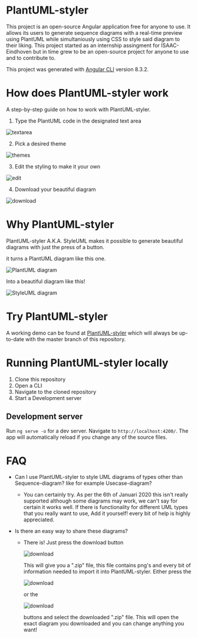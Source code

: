 # PlantUML-styler
This project is an open-source Angular application free for anyone to use. It allows its users to generate sequence diagrams with a real-time preview using PlantUML while simultaniously using CSS to style said diagram to their liking. This project started as an internship assingment for ISAAC-Eindhoven but in time grew to be an open-source project for anyone to use and to contribute to.

This project was generated with [Angular CLI](https://github.com/angular/angular-cli) version 8.3.2.

# How does PlantUML-styler work
A step-by-step guide on how to work with PlantUML-styler.
1. Type the PlantUML code in the designated text area 

![textarea](https://github.com/isaaceindhoven/plantuml-styler/blob/master/Readme_Assets/textarea.png)

2. Pick a desired theme 

![themes](https://github.com/isaaceindhoven/plantuml-styler/blob/master/Readme_Assets/themes.png)

3. Edit the styling to make it your own 

![edit](https://github.com/isaaceindhoven/plantuml-styler/blob/master/Readme_Assets/edit.png)

4. Download your beautiful diagram 

![download](https://github.com/isaaceindhoven/plantuml-styler/blob/master/Readme_Assets/download.png)

# Why PlantUML-styler
PlantUML-styler A.K.A. StyleUML makes it possible to generate beautiful diagrams with just the press of a button.

it turns a PlantUML diagram like this one.

![PlantUML diagram](https://github.com/isaaceindhoven/plantuml-styler/blob/master/Readme_Assets/plantuml.png)

Into a beautiful diagram like this! 

![StyleUML diagram](https://github.com/isaaceindhoven/plantuml-styler/blob/master/Readme_Assets/styleuml.png)

# Try PlantUML-styler
A working demo can be found at [PlantUML-styler](https://plantumlstyler.netlify.com/) which will always be up-to-date with the master branch of this repository.

# Running PlantUML-styler locally
1. Clone this repository
2. Open a CLI
3. Navigate to the cloned repository
4. Start a Development server
## Development server
Run `ng serve -o` for a dev server. Navigate to `http://localhost:4200/`. The app will automatically reload if you change any of the source files.

# FAQ
- Can I use PlantUML-styler to style UML diagrams of types other than Sequence-diagram? like for example Usecase-diagram?
  - You can certainly try. As per the 6th of Januari 2020 this isn't really supported although some diagrams may work, we can't say for   certain it works well. If there is functionality for different UML types that you really want to use, Add it yourself! every bit of     help is highly appreciated.

- Is there an easy way to share these diagrams?
  - There is! Just press the download button 
  
    ![download](https://github.com/isaaceindhoven/plantuml-styler/blob/master/Readme_Assets/download.png)
    
    This will give you a ".zip" file, this file contains png's and every bit of information needed to import it into PlantUML-styler.
    Either press the 
    
    ![download](https://github.com/isaaceindhoven/plantuml-styler/blob/master/Readme_Assets/Plus.png)
    
    or the 
    
    ![download](https://github.com/isaaceindhoven/plantuml-styler/blob/master/Readme_Assets/ImportJSON.png)
    
    buttons and select the downloaded ".zip" file.
    This will open the exact diagram you downloaded and you can change anything you want!
